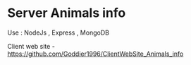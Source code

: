 # Server Animals info

Use : NodeJs , Express , MongoDB

Client web site - https://github.com/Goddier1996/ClientWebSite_Animals_info
 
 
 
   
     
    
    
 
